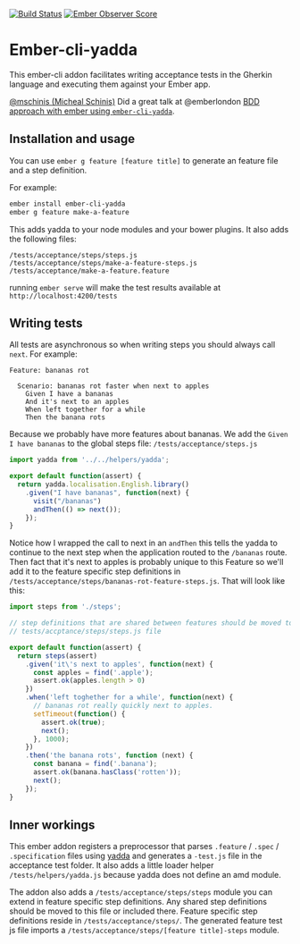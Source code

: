 [![Build Status](https://travis-ci.org/curit/ember-cli-yadda.svg)](https://travis-ci.org/curit/ember-cli-yadda)
[![Ember Observer Score](http://emberobserver.com/badges/ember-cli-yadda.svg)](http://emberobserver.com/addons/ember-cli-yadda)
# Ember-cli-yadda

This ember-cli addon facilitates writing acceptance tests in the Gherkin language and executing them against your Ember app.

[@mschinis (Micheal Schinis)](https://github.com/mschinis) Did a great talk at @emberlondon [BDD approach with ember using `ember-cli-yadda`](https://vimeo.com/146828818).

## Installation and usage

You can use ``ember g feature [feature title]`` to generate an feature file and a step definition.

For example:

```sh
ember install ember-cli-yadda
ember g feature make-a-feature
```

This adds yadda to your node modules and your bower plugins. It also adds the following files:

```
/tests/acceptance/steps/steps.js
/tests/acceptance/steps/make-a-feature-steps.js
/tests/acceptance/make-a-feature.feature
```

running `ember serve` will make the test results available at `http://localhost:4200/tests`

## Writing tests

All tests are asynchronous so when writing steps you should always call `next`. For example:

```gherkin
Feature: bananas rot

  Scenario: bananas rot faster when next to apples
    Given I have a bananas
    And it's next to an apples
    When left together for a while
    Then the banana rots
```

Because we probably have more features about bananas. We add the `Given I have bananas` to the global steps file: `/tests/acceptance/steps.js`

```js
import yadda from '../../helpers/yadda';

export default function(assert) {
  return yadda.localisation.English.library()
    .given("I have bananas", function(next) {
      visit("/bananas")
      andThen(() => next());
    });
}
```

Notice how I wrapped the call to next in an `andThen` this tells the yadda to continue to the next step when the application routed to the `/bananas` route. Then fact that it's next to apples is probably unique to this Feature so we'll add it to the feature specific step definitions in `/tests/acceptance/steps/bananas-rot-feature-steps.js`. That will look like this:

```js
import steps from './steps';

// step definitions that are shared between features should be moved to the
// tests/accptance/steps/steps.js file

export default function(assert) {
  return steps(assert)
    .given('it\'s next to apples', function(next) {
      const apples = find('.apple');
      assert.ok(apples.length > 0)
    })
    .when('left toghether for a while', function(next) {
      // bananas rot really quickly next to apples.
      setTimeout(function() {
        assert.ok(true);
        next();
      }, 1000);
    })
    .then('the banana rots', function (next) {
      const banana = find('.banana');
      assert.ok(banana.hasClass('rotten'));
      next();
    });
}
```

## Inner workings

This ember addon registers a preprocessor that parses `.feature` / `.spec` / `.specification` files using [yadda](https://github.com/acuminous/yadda) and generates a `-test.js` file in the acceptance test folder. It also adds a little loader helper ``/tests/helpers/yadda.js`` because yadda does not define an amd module.

The addon also adds a `/tests/acceptance/steps/steps` module you can extend in feature specific step definitions. Any shared step definitions should be moved to this file or included there. Feature specific step definitions reside in ``/tests/acceptance/steps/``. The generated feature test js file imports a ``/tests/acceptance/steps/[feature title]-steps`` module.

